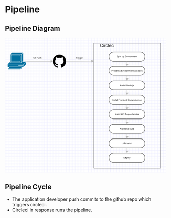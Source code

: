 # Pipeline

## Pipeline Diagram

![](CircleciPipeline.PNG)

## Pipeline Cycle

- The application developer push commits to the github repo which triggers circleci.
- Circleci in response runs the pipeline.
